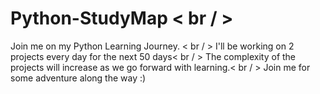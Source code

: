 # Python-StudyMap < br / >
Join me on my Python Learning Journey. < br / >
I'll be working on 2 projects every day for the next 50 days< br / >
The complexity of the projects will increase as we go forward with learning.< br / >
Join me for some adventure along the way :)
